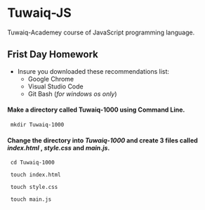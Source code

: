 # Tuwaiq-JS
Tuwaiq-Academey course of JavaScript programming language.

## Frist Day Homework

- Insure you downloaded these recommendations list:
    - Google Chrome
    - Visual Studio Code
    - Git Bash (*for windows os only*)

#### Make a directory called Tuwaiq-1000 using Command Line.
    
     mkdir Tuwaiq-1000

#### Change the directory into  *Tuwaiq-1000* and create 3 files called *index.html* , *style.css* and *main.js*.

     cd Tuwaiq-1000
     
     touch index.html
     
     touch style.css

     touch main.js

